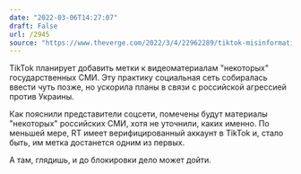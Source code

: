 ```yaml
---
date: "2022-03-06T14:27:07"
draft: False
url: /2945
source: "https://www.theverge.com/2022/3/4/22962289/tiktok-misinformation-state-media-labels-rollout-russia-ukraine?scrolla=5eb6d68b7fedc32c19ef33b4"
---
```


TikTok планирует добавить метки к видеоматериалам "некоторых" государственных СМИ. Эту практику социальная сеть собиралась ввести чуть позже, но ускорила планы в связи с российской агрессией против Украины. 

Как пояснили представители соцсети, помечены будут материалы "некоторых" российских СМИ, хотя не уточнили, каких именно. По меньшей мере, RT имеет верифицированный аккаунт в TikTok и, стало быть, им метка достанется одним из первых.

А там, глядишь, и до блокировки дело может дойти.
